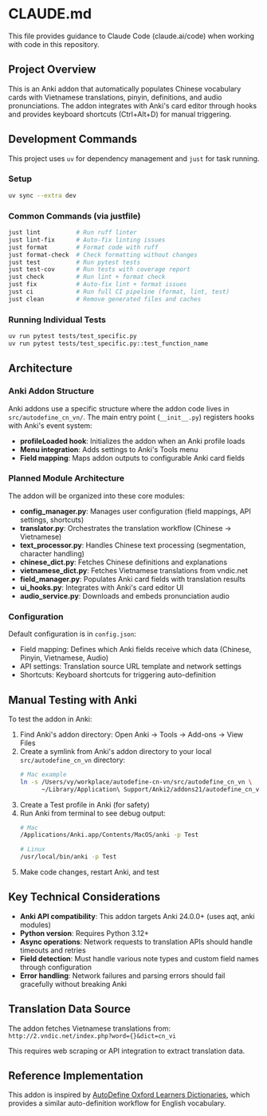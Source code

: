 # CLAUDE.md

This file provides guidance to Claude Code (claude.ai/code) when working with code in this repository.

## Project Overview

This is an Anki addon that automatically populates Chinese vocabulary cards with Vietnamese translations, pinyin, definitions, and audio pronunciations. The addon integrates with Anki's card editor through hooks and provides keyboard shortcuts (Ctrl+Alt+D) for manual triggering.

## Development Commands

This project uses `uv` for dependency management and `just` for task running.

### Setup
```bash
uv sync --extra dev
```

### Common Commands (via justfile)
```bash
just lint          # Run ruff linter
just lint-fix      # Auto-fix linting issues
just format        # Format code with ruff
just format-check  # Check formatting without changes
just test          # Run pytest tests
just test-cov      # Run tests with coverage report
just check         # Run lint + format check
just fix           # Auto-fix lint + format issues
just ci            # Run full CI pipeline (format, lint, test)
just clean         # Remove generated files and caches
```

### Running Individual Tests
```bash
uv run pytest tests/test_specific.py
uv run pytest tests/test_specific.py::test_function_name
```

## Architecture

### Anki Addon Structure

Anki addons use a specific structure where the addon code lives in `src/autodefine_cn_vn/`. The main entry point (`__init__.py`) registers hooks with Anki's event system:

- **profileLoaded hook**: Initializes the addon when an Anki profile loads
- **Menu integration**: Adds settings to Anki's Tools menu
- **Field mapping**: Maps addon outputs to configurable Anki card fields

### Planned Module Architecture

The addon will be organized into these core modules:

- **config_manager.py**: Manages user configuration (field mappings, API settings, shortcuts)
- **translator.py**: Orchestrates the translation workflow (Chinese → Vietnamese)
- **text_processor.py**: Handles Chinese text processing (segmentation, character handling)
- **chinese_dict.py**: Fetches Chinese definitions and explanations
- **vietnamese_dict.py**: Fetches Vietnamese translations from vndic.net
- **field_manager.py**: Populates Anki card fields with translation results
- **ui_hooks.py**: Integrates with Anki's card editor UI
- **audio_service.py**: Downloads and embeds pronunciation audio

### Configuration

Default configuration is in `config.json`:
- Field mapping: Defines which Anki fields receive which data (Chinese, Pinyin, Vietnamese, Audio)
- API settings: Translation source URL template and network settings
- Shortcuts: Keyboard shortcuts for triggering auto-definition

## Manual Testing with Anki

To test the addon in Anki:

1. Find Anki's addon directory: Open Anki → Tools → Add-ons → View Files
2. Create a symlink from Anki's addon directory to your local `src/autodefine_cn_vn` directory:
   ```bash
   # Mac example
   ln -s /Users/vy/workplace/autodefine-cn-vn/src/autodefine_cn_vn \
         ~/Library/Application\ Support/Anki2/addons21/autodefine_cn_vn
   ```
3. Create a Test profile in Anki (for safety)
4. Run Anki from terminal to see debug output:
   ```bash
   # Mac
   /Applications/Anki.app/Contents/MacOS/anki -p Test

   # Linux
   /usr/local/bin/anki -p Test
   ```
5. Make code changes, restart Anki, and test

## Key Technical Considerations

- **Anki API compatibility**: This addon targets Anki 24.0.0+ (uses aqt, anki modules)
- **Python version**: Requires Python 3.12+
- **Async operations**: Network requests to translation APIs should handle timeouts and retries
- **Field detection**: Must handle various note types and custom field names through configuration
- **Error handling**: Network failures and parsing errors should fail gracefully without breaking Anki

## Translation Data Source

The addon fetches Vietnamese translations from: `http://2.vndic.net/index.php?word={}&dict=cn_vi`

This requires web scraping or API integration to extract translation data.

## Reference Implementation

This addon is inspired by [AutoDefine Oxford Learners Dictionaries](https://github.com/artyompetrov/AutoDefine_oxfordlearnersdictionaries), which provides a similar auto-definition workflow for English vocabulary.
